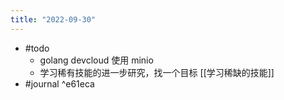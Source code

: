 ```yaml
---
title: "2022-09-30"
---
```


 - #todo 
	* golang devcloud 使用 minio
	* 学习稀有技能的进一步研究，找一个目标 [[学习稀缺的技能]]
- #journal ^e61eca